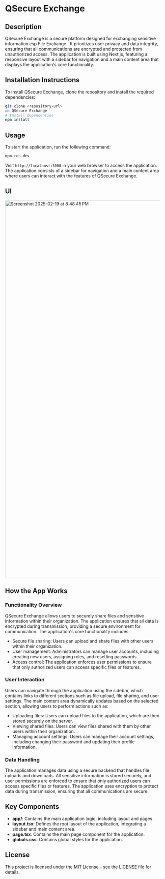 # QSecure Exchange

## Description
QSecure Exchange is a secure platform designed for exchanging sensitive information esp File Exchange . It prioritizes user privacy and data integrity, ensuring that all communications are encrypted and protected from unauthorized access. The application is built using Next.js, featuring a responsive layout with a sidebar for navigation and a main content area that displays the application's core functionality.

## Installation Instructions
To install QSecure Exchange, clone the repository and install the required dependencies:

```bash
git clone <repository-url>
cd QSecure Exchange
# Install dependencies
npm install
```

## Usage
To start the application, run the following command:

```bash
npm run dev
```

Visit `http://localhost:3000` in your web browser to access the application. The application consists of a sidebar for navigation and a main content area where users can interact with the features of QSecure Exchange.

## UI

<img width="1229" alt="Screenshot 2025-02-19 at 8 48 45 PM" src="https://github.com/user-attachments/assets/77f6bbfd-44fe-4690-bfd9-fb34b5eb95b5" />


## How the App Works

### Functionality Overview
QSecure Exchange allows users to securely share files and sensitive information within their organization. The application ensures that all data is encrypted during transmission, providing a secure environment for communication. The application's core functionality includes:

*   Secure file sharing: Users can upload and share files with other users within their organization.
*   User management: Administrators can manage user accounts, including creating new users, assigning roles, and resetting passwords.
*   Access control: The application enforces user permissions to ensure that only authorized users can access specific files or features.

### User Interaction
Users can navigate through the application using the sidebar, which contains links to different sections such as file upload, file sharing, and user settings. The main content area dynamically updates based on the selected section, allowing users to perform actions such as:

*   Uploading files: Users can upload files to the application, which are then stored securely on the server.
*   Viewing shared files: Users can view files shared with them by other users within their organization.
*   Managing account settings: Users can manage their account settings, including changing their password and updating their profile information.

### Data Handling
The application manages data using a secure backend that handles file uploads and downloads. All sensitive information is stored securely, and user permissions are enforced to ensure that only authorized users can access specific files or features. The application uses encryption to protect data during transmission, ensuring that all communications are secure.

## Key Components
- **app/**: Contains the main application logic, including layout and pages.
- **layout.tsx**: Defines the root layout of the application, integrating a sidebar and main content area.
- **page.tsx**: Contains the main page component for the application.
- **globals.css**: Contains global styles for the application.

## License
This project is licensed under the MIT License - see the [LICENSE](LICENSE) file for details.

